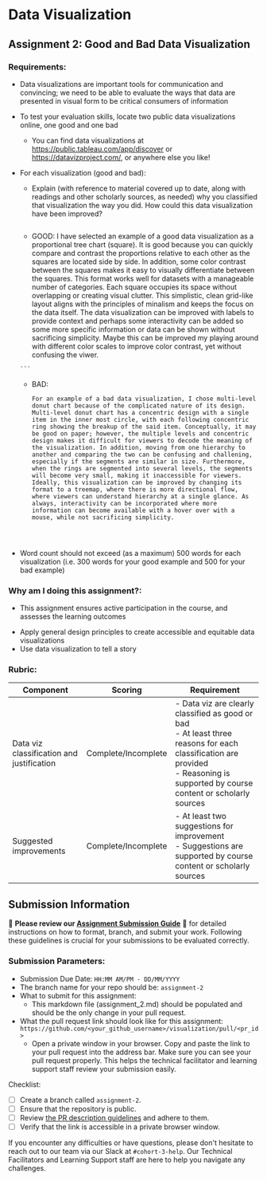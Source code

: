 # Data Visualization

## Assignment 2: Good and Bad Data Visualization

### Requirements:

- Data visualizations are important tools for communication and convincing; we need to be able to evaluate the ways that data are presented in visual form to be critical consumers of information 
- To test your evaluation skills, locate two public data visualizations online, one good and one bad  
    - You can find data visualizations at https://public.tableau.com/app/discover or https://datavizproject.com/, or anywhere else you like! 

- For each visualization (good and bad):  
    - Explain (with reference to material covered up to date, along with readings and other scholarly sources, as needed) why you classified that visualization the way you did. How could this data visualization have been improved?  
      ```
     - GOOD:
     I have selected an example of a good data visualization as a proportional tree chart (square). It is good because you can quickly compare and contrast the proportions relative to each other as the squares are located side by side. In addition, some color contrast between the squares makes it easy to visually differentiate between the squares. This format works well for datasets with a manageable number of categories. Each square occupies its space without overlapping or creating visual clutter. This simplistic, clean grid-like layout aligns with the principles of minalism and keeps the focus on the data itself. The data visualization can be improved with labels to provide context and perhaps some interactivity can be added so some more specific information or data can be shown without sacrificing simplicity. Maybe this can be improved my playing around with different color scales to improve color contrast, yet without confusing the viwer.


      ```
    - BAD:
      ```
      For an example of a bad data visualization, I chose multi-level donut chart because of the complicated nature of its design. Multi-level donut chart has a concentric design with a single item in the inner most circle, with each following concentric ring showing the breakup of the said item. Conceptually, it may be good on paper; however, the multiple levels and concentric design makes it difficult for viewers to decode the meaning of the visualization. In addition, moving from one hierarchy to another and comparing the two can be confusing and challening, especially if the segments are similar in size. Furthermore, when the rings are segmented into several levels, the segments will become very small, making it inaccessible for viewers. Ideally, this visualization can be improved by changing its format to a treemap, where there is more directional flow, where viewers can understand hierarchy at a single glance. As always, interactivity can be incorporated where more information can become available with a hover over with a mouse, while not sacrificing simplicity.  



      
      ```
- Word count should not exceed (as a maximum) 500 words for each visualization (i.e. 
300 words for your good example and 500 for your bad example)

### Why am I doing this assignment?:

- This assignment ensures active participation in the course, and assesses the learning outcomes
* Apply general design principles to create accessible and equitable data visualizations
* Use data visualization to tell a story

### Rubric:

| Component               | Scoring   | Requirement                                                 |
|-------------------------|-----------|-------------------------------------------------------------|
| Data viz classification and justification | Complete/Incomplete | - Data viz are clearly classified as good or bad<br />- At least three reasons for each classification are provided<br />- Reasoning is supported by course content or scholarly sources |
| Suggested improvements  | Complete/Incomplete | - At least two suggestions for improvement<br />- Suggestions are supported by course content or scholarly sources |

## Submission Information

🚨 **Please review our [Assignment Submission Guide](https://github.com/UofT-DSI/onboarding/blob/main/onboarding_documents/submissions.md)** 🚨 for detailed instructions on how to format, branch, and submit your work. Following these guidelines is crucial for your submissions to be evaluated correctly.

### Submission Parameters:
* Submission Due Date: `HH:MM AM/PM - DD/MM/YYYY`
* The branch name for your repo should be: `assignment-2`
* What to submit for this assignment:
    * This markdown file (assignment_2.md) should be populated and should be the only change in your pull request.
* What the pull request link should look like for this assignment: `https://github.com/<your_github_username>/visualization/pull/<pr_id>`
    * Open a private window in your browser. Copy and paste the link to your pull request into the address bar. Make sure you can see your pull request properly. This helps the technical facilitator and learning support staff review your submission easily.

Checklist:
- [ ] Create a branch called `assignment-2`.
- [ ] Ensure that the repository is public.
- [ ] Review [the PR description guidelines](https://github.com/UofT-DSI/onboarding/blob/main/onboarding_documents/submissions.md#guidelines-for-pull-request-descriptions) and adhere to them.
- [ ] Verify that the link is accessible in a private browser window.

If you encounter any difficulties or have questions, please don't hesitate to reach out to our team via our Slack at `#cohort-3-help`. Our Technical Facilitators and Learning Support staff are here to help you navigate any challenges.
